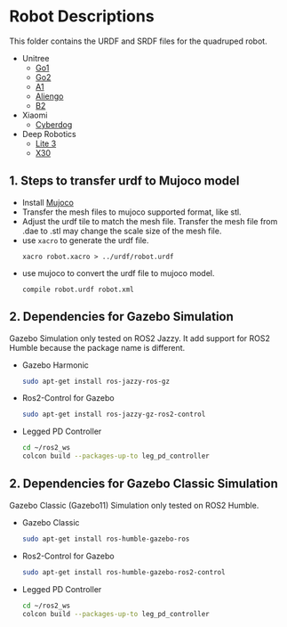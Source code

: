 # Robot Descriptions

This folder contains the URDF and SRDF files for the quadruped robot.

* Unitree
    * [Go1](unitree/go1_description/)
    * [Go2](unitree/go2_description/)
    * [A1](unitree/a1_description/)
    * [Aliengo](unitree/aliengo_description/)
    * [B2](unitree/b2_description/)
* Xiaomi
    * [Cyberdog](xiaomi/cyberdog_description/)
* Deep Robotics
    * [Lite 3](deep_robotics/lite3_description/)
    * [X30](deep_robotics/x30_description/)

## 1. Steps to transfer urdf to Mujoco model

* Install [Mujoco](https://github.com/google-deepmind/mujoco)
* Transfer the mesh files to mujoco supported format, like stl.
* Adjust the urdf tile to match the mesh file. Transfer the mesh file from .dae to .stl may change the scale size of the
  mesh file.
* use `xacro` to generate the urdf file.
  ```
  xacro robot.xacro > ../urdf/robot.urdf
  ```
* use mujoco to convert the urdf file to mujoco model.
  ```
  compile robot.urdf robot.xml
  ```

## 2. Dependencies for Gazebo Simulation

Gazebo Simulation only tested on ROS2 Jazzy. It add support for ROS2 Humble because the package name is different.

* Gazebo Harmonic
  ```bash
  sudo apt-get install ros-jazzy-ros-gz
  ```
* Ros2-Control for Gazebo
  ```bash
  sudo apt-get install ros-jazzy-gz-ros2-control
  ``` 
* Legged PD Controller
    ```bash
    cd ~/ros2_ws
    colcon build --packages-up-to leg_pd_controller
    ```

## 2. Dependencies for Gazebo Classic Simulation

Gazebo Classic (Gazebo11) Simulation only tested on ROS2 Humble.

* Gazebo Classic
  ```bash
  sudo apt-get install ros-humble-gazebo-ros
  ```
* Ros2-Control for Gazebo
  ```bash
  sudo apt-get install ros-humble-gazebo-ros2-control
  ``` 
* Legged PD Controller
    ```bash
    cd ~/ros2_ws
    colcon build --packages-up-to leg_pd_controller
    ```
